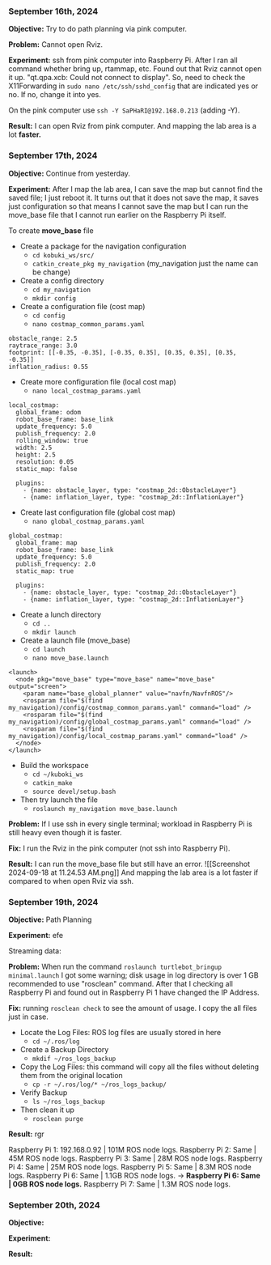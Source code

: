 
### September 16th, 2024

**Objective:** Try to do path planning via pink computer. 

**Problem:** Cannot open Rviz.

**Experiment:** ssh from pink computer into Raspberry Pi. After I ran all command whether bring up, rtammap, etc. Found out that Rviz cannot open it up. "qt.qpa.xcb: Could not connect to display". So, need to check the X11Forwarding in `sudo nano /etc/ssh/sshd_config` that are indicated yes or no. If no, change it into yes.

On the pink computer use `ssh -Y SaPHaRI@192.168.0.213` (adding -Y).

**Result:** I can open Rviz from pink computer. And mapping the lab area is a lot **faster.**


### September 17th, 2024

**Objective:** Continue from yesterday.

**Experiment:** After I map the lab area, I can save the map but cannot find the saved file; I just reboot it. It turns out that it does not save the map, it saves just configuration so that means I cannot save the map but I can run the move_base file that I cannot run earlier on the Raspberry Pi itself.

To create **move_base** file
- Create a package for the navigation configuration
	- `cd kobuki_ws/src/`
	- `catkin_create_pkg my_navigation` (my_navigation just the name can be change)
- Create a config directory
	- `cd my_navigation`
	- `mkdir config`
- Create a configuration file (cost map)
	- `cd config`
	- `nano costmap_common_params.yaml`
```
obstacle_range: 2.5
raytrace_range: 3.0
footprint: [[-0.35, -0.35], [-0.35, 0.35], [0.35, 0.35], [0.35, -0.35]]
inflation_radius: 0.55
```
- Create more configuration file (local cost map)
	- `nano local_costmap_params.yaml`
```
local_costmap:
  global_frame: odom
  robot_base_frame: base_link
  update_frequency: 5.0
  publish_frequency: 2.0
  rolling_window: true
  width: 2.5
  height: 2.5
  resolution: 0.05
  static_map: false
  
  plugins:
    - {name: obstacle_layer, type: "costmap_2d::ObstacleLayer"}
    - {name: inflation_layer, type: "costmap_2d::InflationLayer"}
```
- Create last configuration file (global cost map)
	- `nano global_costmap_params.yaml`
```
global_costmap:
  global_frame: map
  robot_base_frame: base_link
  update_frequency: 5.0
  publish_frequency: 2.0
  static_map: true
  
  plugins:
    - {name: obstacle_layer, type: "costmap_2d::ObstacleLayer"}
    - {name: inflation_layer, type: "costmap_2d::InflationLayer"}
```
- Create a lunch directory
	- `cd ..`
	- `mkdir launch`
- Create a launch file (move_base)
	- `cd launch` 
	- `nano move_base.launch`
```
<launch>
  <node pkg="move_base" type="move_base" name="move_base" output="screen">
    <param name="base_global_planner" value="navfn/NavfnROS"/>
    <rosparam file="$(find my_navigation)/config/costmap_common_params.yaml" command="load" />
    <rosparam file="$(find my_navigation)/config/global_costmap_params.yaml" command="load" />
    <rosparam file="$(find my_navigation)/config/local_costmap_params.yaml" command="load" />
  </node>
</launch>
```
- Build the workspace
	- `cd ~/kuboki_ws`
	- `catkin_make`
	- `source devel/setup.bash`
- Then try launch the file
	- `roslaunch my_navigation move_base.launch`

**Problem:** If I use ssh in every single terminal; workload in Raspberry Pi is still heavy even though it is faster.

**Fix:** I run the Rviz in the pink computer (not ssh into Raspberry Pi).

**Result:** I can run the move_base file but still have an error.
![[Screenshot 2024-09-18 at 11.24.53 AM.png]]
And mapping the lab area is a lot faster if compared to when open Rviz via ssh. 


### September 19th, 2024

**Objective:** Path Planning

**Experiment:** efe

Streaming data:

**Problem:** When run the command `roslaunch turtlebot_bringup minimal.launch` I got some warning; disk usage in log directory is over 1 GB recommended to use "rosclean" command. After that I checking all Raspberry Pi and found out in Raspberry Pi 1 have changed the IP Address.

**Fix:** running `rosclean check` to see the amount of usage. I copy the all files just in case.
- Locate the Log Files: ROS log files are usually stored in here
	- `cd ~/.ros/log`
- Create a Backup Directory
	- `mkdif ~/ros_logs_backup`
- Copy the Log Files: this command will copy all the files without deleting them from the original location
	- `cp -r ~/.ros/log/* ~/ros_logs_backup/`
- Verify Backup
	- `ls ~/ros_logs_backup`
- Then clean it up
	- `rosclean purge`

**Result:** rgr

Raspberry Pi 1: 192.168.0.92 | 101M ROS node logs.
Raspberry Pi 2: Same | 45M ROS node logs.
Raspberry Pi 3: Same | 28M ROS node logs.
Raspberry Pi 4: Same | 25M ROS node logs.
Raspberry Pi 5: Same | 8.3M ROS node logs.
Raspberry Pi 6: Same | 1.1GB ROS node logs. -> **Raspberry Pi 6: Same | 0GB ROS node logs.**
Raspberry Pi 7: Same | 1.3M ROS node logs.


### September 20th, 2024

**Objective:**

**Experiment:**

**Result:** 